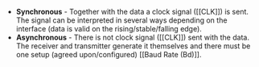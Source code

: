 - **Synchronous** - Together with the data a clock signal ([[CLK]]) is sent. The signal can be interpreted in several ways depending on the interface (data is valid on the rising/stable/falling edge).
- **Asynchronous** - There is not clock signal ([[CLK]]) sent with the data. The receiver and transmitter generate it themselves and there must be one setup (agreed upon/configured) [[Baud Rate (Bd)]]. 